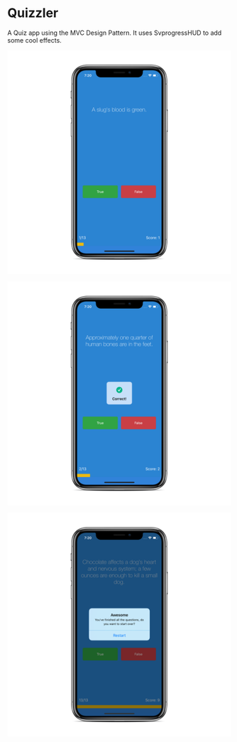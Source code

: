 # Quizzler
A Quiz app using the MVC Design Pattern. It uses SvprogressHUD to add some cool effects.


![alt text](https://github.com/Bilalkamal/Quizzler/blob/master/Quizzler/Quizzler%201.png)

![alt text](https://github.com/Bilalkamal/Quizzler/blob/master/Quizzler/Quizzler%202.png)

![alt text](https://github.com/Bilalkamal/Quizzler/blob/master/Quizzler/Quizzler%203.png)


